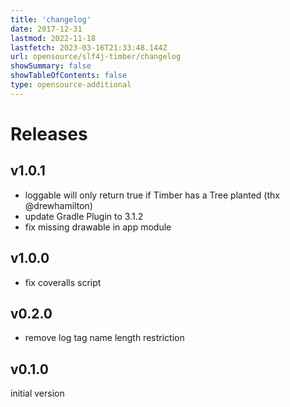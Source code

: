 ```yaml
---
title: 'changelog'
date: 2017-12-31
lastmod: 2022-11-18
lastfetch: 2023-03-16T21:33:48.144Z
url: opensource/slf4j-timber/changelog
showSummary: false
showTableOfContents: false
type: opensource-additional
---
```

# Releases

## v1.0.1

* loggable will only return true if Timber has a Tree planted (thx @drewhamilton)
* update Gradle Plugin to 3.1.2
* fix missing drawable in app module

## v1.0.0

* fix coveralls script

## v0.2.0

* remove log tag name length restriction

## v0.1.0

initial version
